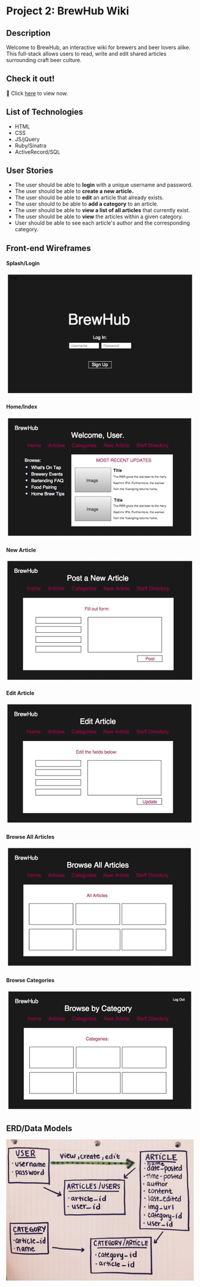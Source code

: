 # Project 2: BrewHub Wiki

## Description
Welcome to BrewHub, an interactive wiki for brewers and beer lovers alike. This full-stack allows users to read, write and edit shared articles surrounding craft beer culture. 

## Check it out!

:beers: Click [here](https://peaceful-garden-4167.herokuapp.com/login) to view now.

## List of Technologies
* HTML
* CSS
* JS/jQuery
* Ruby/Sinatra
* ActiveRecord/SQL

## User Stories
* The user should be able to **login** with a unique username and password.
* The user should be able to **create a new article.**
* The user should be able to **edit** an article that already exists.
* The user should to be able to **add a category** to an article.
* The user should be able to **view a list of all articles** that currently exist.
* The user should be able to **view** the articles within a given category.
* User should be able to see each article's author and the corresponding category.

## Front-end Wireframes
#### Splash/Login
![splash](/public/img/WF_splash_login.png)
#### Home/Index
![index](/public/img/WF_index_page.png)
#### New Article
![new_article](/public/img/WF_new_article.png)
#### Edit Article
![edit_article](/public/img/WF_edit.png)
#### Browse All Articles
![all_articles](/public/img/WF_all_articles.png)
#### Browse Categories
![categories](/public/img/WF_categories.png)

## ERD/Data Models 

![ERD](/public/img/ERD.jpg)
